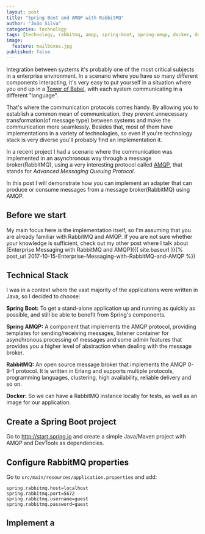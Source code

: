 ```yaml
---
layout: post
title: "Spring Boot and AMQP with RabbitMQ"
author: "João Silva"
categories: technology
tags: [technology, rabbitmq, amqp, spring-boot, spring-amqp, docker, docker-compose]
image:
  feature: mailboxes.jpg
published: false
---
```


Integration between systems it's probably one of the most critical subjects in a enterprise environment. In a scenario where you have so many different components interacting, it's very easy to put yourself in a situation where you end up in a [Tower of Babel](https://en.wikipedia.org/wiki/Tower_of_Babel), with each system communicating in a different "language".

That's where the communication protocols comes handy. By allowing you to establish a common mean of communication, they prevent unnecessary transformation(of message type) between systems and make the communication more seamlessly. Besides that, most of them have implementations in a variety of technologies, so even if you're technology stack is very diverse you'll probably find an implementation it.

In a recent project I had a scenario where the communication was implemented in an asynchronous way through a message broker(RabbitMQ), using a very interesting protocol called [AMQP](https://www.amqp.org), that stands for *Advanced Messaging Queuing Protocol*.

In this post I will demonstrate how you can implement an adapter that can produce or consume messages from a message broker(RabbitMQ) using AMQP.

## Before we start

My main focus here is the implementation itself, so I'm assuming that you are already familiar with RabbitMQ and AMQP. If you are not sure whether your knowledge is sufficient, check out my other post where I talk about [Enterprise Messaging with RabbitMQ and AMQP]({{ site.baseurl }}{% post_url 2017-10-15-Enterprise-Messaging-with-RabbitMQ-and-AMQP %})

## Technical Stack

I was in a context where the vast majority of the applications were written in Java, so I decided to choose:

**Spring Boot:** To get a stand-alone application up and running as quickly as possible, and still be able to benefit from Spring's components.

**Spring AMQP:** A component that implements the AMQP protocol, providing templates for sending/receiving messages, listener container for asynchronous processing of messages and some admin features that provides you a higher level of abstraction when dealing with the message broker.

**RabbitMQ:** An open source message broker that implements the AMQP 0-9-1 protocol. It is written in Erlang and supports multiple protocols, programming languages, clustering, high availability, reliable delivery and so on.

**Docker:** So we can have a RabbitMQ instance locally for tests, as well as an image for our application.

## Create a Spring Boot project

Go to http://start.spring.io and create a simple Java/Maven project with AMQP and DevTools as dependencies.

## Configure RabbitMQ properties

Go to ```src/main/resources/application.properties``` and add:
```
spring.rabbitmq.host=localhost
spring.rabbitmq.port=5672
spring.rabbitmq.username=guest
spring.rabbitmq.password=guest
```

## Implement a
